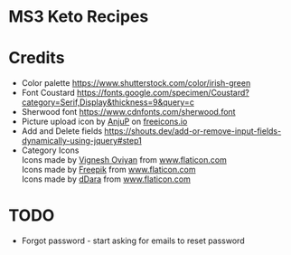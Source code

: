 # MS3 Keto Recipes
 
# Credits
- Color palette https://www.shutterstock.com/color/irish-green
- Font Coustard https://fonts.google.com/specimen/Coustard?category=Serif,Display&thickness=9&query=c
- Sherwood font https://www.cdnfonts.com/sherwood.font
- Picture upload icon by <a href="https://freeicons.io/profile/3031">AnjuP</a> on <a href="https://freeicons.io">freeicons.io</a>
- Add and Delete fields https://shouts.dev/add-or-remove-input-fields-dynamically-using-jquery#step1                                
- Category Icons <div>Icons made by <a href="https://www.flaticon.com/authors/vignesh-oviyan" title="Vignesh Oviyan">Vignesh Oviyan</a> from <a href="https://www.flaticon.com/" title="Flaticon">www.flaticon.com</a></div><div>Icons made by <a href="https://www.freepik.com" title="Freepik">Freepik</a> from <a href="https://www.flaticon.com/" title="Flaticon">www.flaticon.com</a></div><div>Icons made by <a href="https://www.flaticon.com/authors/ddara" title="dDara">dDara</a> from <a href="https://www.flaticon.com/" title="Flaticon">www.flaticon.com</a></div>


# TODO
- Forgot password - start asking for emails to reset password